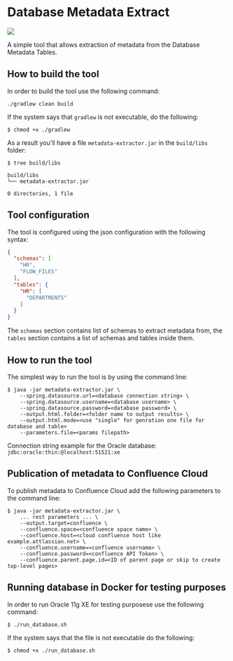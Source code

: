 # Database Metadata Extract

![](https://github.com/aabarmin/database-metadata-extractor/workflows/Java%20CI%20with%20Gradle/badge.svg)

A simple tool that allows extraction of metadata from the Database Metadata Tables. 

## How to build the tool

In order to build the tool use the following command:

```shell script
./gradlew clean build
```

If the system says that `gradlew` is not executable, do the following:

```shell script
$ chmod +x ./gradlew
```

As a result you'll have a file `metadata-extractor.jar` in the `build/libs` folder:

```shell script
$ tree build/libs

build/libs
└── metadata-extractor.jar

0 directories, 1 file
```

## Tool configuration

The tool is configured using the json configuration with the following syntax:

```json
{
  "schemas": [
    "HR",
    "FLOW_FILES"
  ],
  "tables": {
    "HR": [
      "DEPARTMENTS"
    ]
  }
}
```

The `schemas` section contains list of schemas to extract metadata from, the `tables` section contains
a list of schemas and tables inside them. 

## How to run the tool

The simplest way to run the tool is by using the command line:

```shell script
$ java -jar metadata-extractor.jar \
    --spring.datasource.url=<database connection string> \
    --spring.datasource.username=<database username> \ 
    --spring.datasource.password=<database password> \
    --output.html.folder=<folder name to output results> \
    --output.html.mode=<use "single" for genration one file for database and table>
    --parameters.file=<params filepath>
```

Connection string example for the Oracle database: `jdbc:oracle:thin:@localhost:51521:xe`

## Publication of metadata to Confluence Cloud

To publish metadata to Confluence Cloud add the following parameters to the command line:

```shell script
$ java -jar metadata-extractor.jar \
    ... rest parameters ... \
    --output.target=confluence \
    --confluence.space=<confluence space name> \
    --confluence.host=<cloud confluence host like example.attlassian.net> \
    --confluence.username=<confluence username> \
    --confluence.password=<confluence API Token> \
    --confluence.parent.page.id=<ID of parent page or skip to create top-level pages>
```

## Running database in Docker for testing purposes

In order to run Oracle 11g XE for testing purposese use the following command:

```shell script
$ ./run_database.sh
```

If the system says that the file is not executable do the following:

```shell script
$ chmod +x ./run_database.sh
```